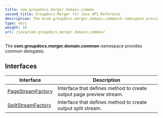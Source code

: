```yaml
---
title: com.groupdocs.merger.domain.common
second_title: GroupDocs.Merger for Java API Reference
description: The bcom.groupdocs.merger.domain.common/b namespace provides common delegates.
type: docs
weight: 10
url: /java/com.groupdocs.merger.domain.common/
---
```


The **com.groupdocs.merger.domain.common** namespace provides common delegates.


## Interfaces

| Interface | Description |
| --- | --- |
| [PageStreamFactory](../com.groupdocs.merger.domain.common/pagestreamfactory) | Interface that defines method to create output page preview stream. |
| [SplitStreamFactory](../com.groupdocs.merger.domain.common/splitstreamfactory) | Interface that defines method to create output split stream. |
